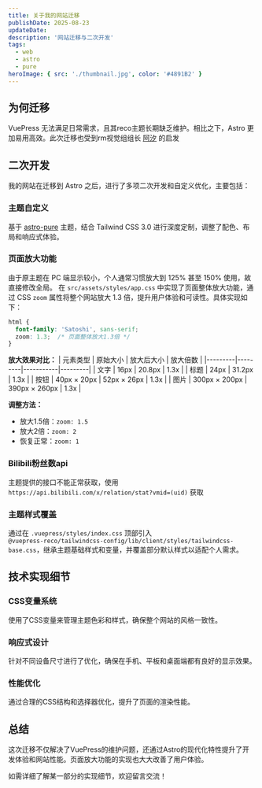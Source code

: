 ```yaml
---
title: 关于我的网站迁移
publishDate: 2025-08-23
updateDate: 
description: '网站迁移与二次开发'
tags:
  - web
  - astro
  - pure
heroImage: { src: './thumbnail.jpg', color: '#4891B2' }
---
```


## 为何迁移

VuePress 无法满足日常需求，且其reco主题长期缺乏维护。相比之下，Astro 更加易用高效。此次迁移也受到rm视觉组组长 [阿汐](https://axi404.top/) 的启发

## 二次开发

我的网站在迁移到 Astro 之后，进行了多项二次开发和自定义优化，主要包括：

### 主题自定义
基于 [astro-pure](https://github.com/cworld1/astro-theme-pure) 主题，结合 Tailwind CSS 3.0 进行深度定制，调整了配色、布局和响应式体验。

### 页面放大功能
由于原主题在 PC 端显示较小，个人通常习惯放大到 125% 甚至 150% 使用，故直接修改全局。
在 `src/assets/styles/app.css` 中实现了页面整体放大功能，通过 CSS `zoom` 属性将整个网站放大 1.3 倍，提升用户体验和可读性。具体实现如下：

```css
html {
  font-family: 'Satoshi', sans-serif;
  zoom: 1.3;  /* 页面整体放大1.3倍 */
}
```

**放大效果对比：**
| 元素类型 | 原始大小 | 放大后大小 | 放大倍数 |
|---------|---------|-----------|---------|
| 文字 | 16px | 20.8px | 1.3x |
| 标题 | 24px | 31.2px | 1.3x |
| 按钮 | 40px × 20px | 52px × 26px | 1.3x |
| 图片 | 300px × 200px | 390px × 260px | 1.3x |

**调整方法：**
- 放大1.5倍：`zoom: 1.5`
- 放大2倍：`zoom: 2`
- 恢复正常：`zoom: 1`

### Bilibili粉丝数api
主题提供的接口不能正常获取，使用 `https://api.bilibili.com/x/relation/stat?vmid=(uid)` 获取

### 主题样式覆盖
通过在 `.vuepress/styles/index.css` 顶部引入  
`@vuepress-reco/tailwindcss-config/lib/client/styles/tailwindcss-base.css`，继承主题基础样式和变量，并覆盖部分默认样式以适配个人需求。

## 技术实现细节

### CSS变量系统
使用了CSS变量来管理主题色彩和样式，确保整个网站的风格一致性。

### 响应式设计
针对不同设备尺寸进行了优化，确保在手机、平板和桌面端都有良好的显示效果。

### 性能优化
通过合理的CSS结构和选择器优化，提升了页面的渲染性能。

## 总结

这次迁移不仅解决了VuePress的维护问题，还通过Astro的现代化特性提升了开发体验和网站性能。页面放大功能的实现也大大改善了用户体验。

如需详细了解某一部分的实现细节，欢迎留言交流！
